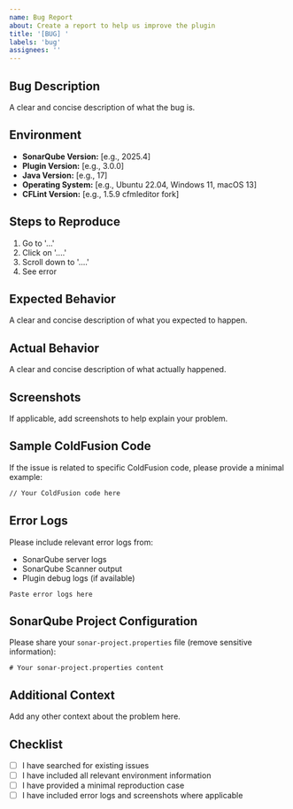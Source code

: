 ```yaml
---
name: Bug Report
about: Create a report to help us improve the plugin
title: '[BUG] '
labels: 'bug'
assignees: ''
---
```


## Bug Description
A clear and concise description of what the bug is.

## Environment
- **SonarQube Version:** [e.g., 2025.4]
- **Plugin Version:** [e.g., 3.0.0]
- **Java Version:** [e.g., 17]
- **Operating System:** [e.g., Ubuntu 22.04, Windows 11, macOS 13]
- **CFLint Version:** [e.g., 1.5.9 cfmleditor fork]

## Steps to Reproduce
1. Go to '...'
2. Click on '....'
3. Scroll down to '....'
4. See error

## Expected Behavior
A clear and concise description of what you expected to happen.

## Actual Behavior
A clear and concise description of what actually happened.

## Screenshots
If applicable, add screenshots to help explain your problem.

## Sample ColdFusion Code
If the issue is related to specific ColdFusion code, please provide a minimal example:

```coldfusion
// Your ColdFusion code here
```

## Error Logs
Please include relevant error logs from:
- SonarQube server logs
- SonarQube Scanner output
- Plugin debug logs (if available)

```
Paste error logs here
```

## SonarQube Project Configuration
Please share your `sonar-project.properties` file (remove sensitive information):

```properties
# Your sonar-project.properties content
```

## Additional Context
Add any other context about the problem here.

## Checklist
- [ ] I have searched for existing issues
- [ ] I have included all relevant environment information
- [ ] I have provided a minimal reproduction case
- [ ] I have included error logs and screenshots where applicable
